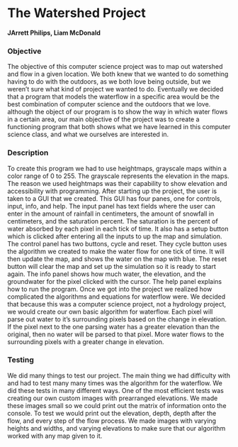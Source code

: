 # The Watershed Project
**JArrett Philips, Liam McDonald**

### Objective
The objective of this computer science project was to map out watershed and flow in a given location. We both knew that we wanted to do something having to do with the outdoors, as we both love being outside, but we weren’t sure what kind of project we wanted to do. Eventually we decided that a program that models the waterflow in a specific area would be the best combination of computer science and the outdoors that we love. although the object of our program is to show the way in which water flows in a certain area, our main objective of the project was to create a functioning program that both shows what we have learned in this computer science class, and what we ourselves are interested in. 

### Description
To create this program we had to use heightmaps, grayscale maps within a color range of 0 to 255. The grayscale represents the elevation in the maps. The reason we used heightmaps was their capability to show elevation and accessibility with programming. After starting up the project, the user is taken to a GUI that we created. This GUI has four panes, one for controls, input, info, and help. The input panel has text fields where the user can enter in the amount of rainfall in centimeters, the amount of snowfall in centimeters, and the saturation percent. The saturation is the percent of water absorbed by each pixel in each tick of time. It also has a setup button which is clicked after entering all the inputs to up the map and simulation. The control panel has two buttons, cycle and reset. They cycle button uses the algorithm we created to make the water flow for one tick of time. It will then update the map, and shows the water on the map with blue. The reset button will clear the map and set up the simulation so it is ready to start again. The info panel shows how much water, the elevation, and the groundwater for the pixel clicked with the cursor. The help panel explains how to run the program. Once we got into the project we realized how complicated the algorithms and equations for waterflow were. We decided that because this was a computer science project, not a hydrology project, we would create our own basic algorithm for waterflow. Each pixel will parse out water to it’s surrounding pixels based on the change in elevation. If the pixel next to the one parsing water has a greater elevation than the original, then no water will be parsed to that pixel. More water flows to the surrounding pixels with a greater change in elevation. 

### Testing
We did many things to test our project. The main thing we had difficulty with and had to test many many times was the algorithm for the waterflow. We did these tests in many different ways. One of the most efficient tests was creating our own custom images with prearranged elevations. We made these images small so we could print out the matrix of information onto the console. To test we would print out the elevation, depth, depth after the flow, and every step of the flow process. We made images with varying heights and widths, and varying elevations to make sure that our algorithm worked with any map given to it. 
